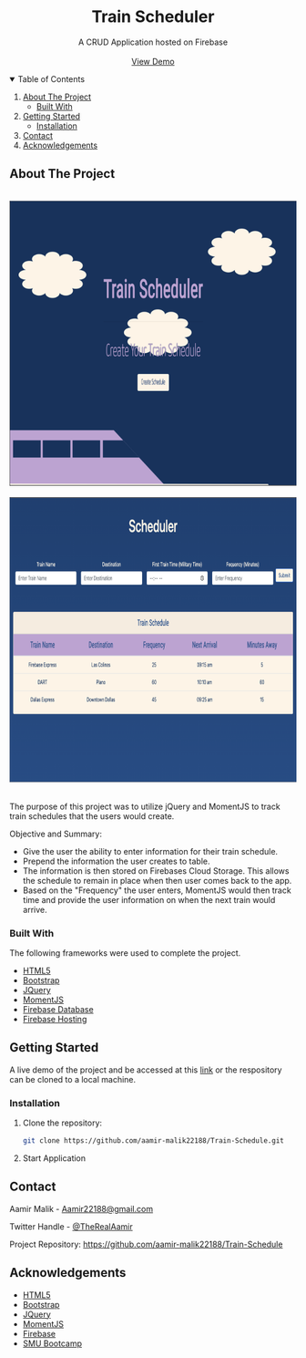 <!-- PROJECT LOGO -->

  <h1 align="center">Train Scheduler</h1>

  <p align="center">
    A CRUD Application hosted on Firebase
    <br />
    <br />
    <a href="https://train-schedule-eb0d7.firebaseapp.com/">View Demo</a>
  </p>
</p>



<!-- TABLE OF CONTENTS -->
<details open="open">
  <summary>Table of Contents</summary>
  <ol>
    <li>
      <a href="#about-the-project">About The Project</a>
      <ul>
        <li><a href="#built-with">Built With</a></li>
      </ul>
    </li>
    <li>
      <a href="#getting-started">Getting Started</a>
      <ul>
        <li><a href="#installation">Installation</a></li>
      </ul>
    </li>
    <li><a href="#contact">Contact</a></li>
    <li><a href="#acknowledgements">Acknowledgements</a></li>
  </ol>
</details>



<!-- ABOUT THE PROJECT -->
## About The Project
<br />
<img src="public/images/train-landing.png" height="500" width="850">
<br />
<br />
<img src="public/images/scheduler-table.png" height="500" width="850">

<br />
<br />

The purpose of this project was to utilize jQuery and MomentJS to track train schedules that the users would create.   


Objective and Summary:
* Give the user the ability to enter information for their train schedule.
* Prepend the information the user creates to table.
* The information is then stored on Firebases Cloud Storage. This allows the schedule to remain in place when then user comes back to the app.
* Based on the "Frequency" the user enters, MomentJS would then track time and provide the user information on when the next train would arrive.

### Built With

The following frameworks were used to complete the project.
* [HTML5](https://developer.mozilla.org/en-US/docs/Web/Guide/HTML/HTML5)
* [Bootstrap](https://getbootstrap.com)
* [JQuery](https://jquery.com)
* [MomentJS](https://momentjs.com/)
* [Firebase Database](https://firebase.google.com/docs/database)
* [Firebase Hosting](https://firebase.google.com/docs/hosting)



<!-- GETTING STARTED -->
## Getting Started

A live demo of the project and be accessed at this [link](https://train-schedule-eb0d7.firebaseapp.com/) or the respository can be cloned to a local machine.

### Installation

1. Clone the repository:
   ```sh
   git clone https://github.com/aamir-malik22188/Train-Schedule.git
4. Start Application






<!-- CONTACT -->
## Contact

Aamir Malik - Aamir22188@gmail.com

Twitter Handle - [@TheRealAamir](https://twitter.com/TheRealAamir)

Project Repository: https://github.com/aamir-malik22188/Train-Schedule



<!-- ACKNOWLEDGEMENTS -->
## Acknowledgements
* [HTML5](https://developer.mozilla.org/en-US/docs/Web/Guide/HTML/HTML5)
* [Bootstrap](https://getbootstrap.com)
* [JQuery](https://jquery.com)
* [MomentJS](https://momentjs.com/)
* [Firebase](https://firebase.google.com/)
* [SMU Bootcamp](https://techbootcamps.smu.edu/)





